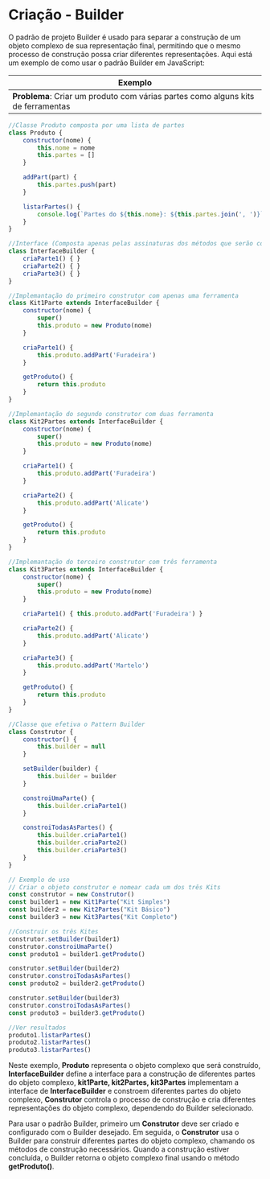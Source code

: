 # Criação - Builder
O padrão de projeto Builder é usado para separar a construção de um objeto complexo de sua representação final, permitindo que o mesmo processo de construção possa criar diferentes representações. Aqui está um exemplo de como usar o padrão Builder em JavaScript:

|Exemplo|
|-|
|**Problema**: Criar um produto com várias partes como alguns kits de ferramentas|

```javascript
//Classe Produto composta por uma lista de partes
class Produto {
    constructor(nome) {
        this.nome = nome
        this.partes = []
    }

    addPart(part) {
        this.partes.push(part)
    }

    listarPartes() {
        console.log(`Partes do ${this.nome}: ${this.partes.join(', ')}`)
    }
}

//Interface (Composta apenas pelas assinaturas dos métodos que serão construtores)
class InterfaceBuilder {
    criaParte1() { }
    criaParte2() { }
    criaParte3() { }
}

//Implemantação do primeiro construtor com apenas uma ferramenta
class Kit1Parte extends InterfaceBuilder {
    constructor(nome) {
        super()
        this.produto = new Produto(nome)
    }

    criaParte1() {
        this.produto.addPart('Furadeira')
    }

    getProduto() {
        return this.produto
    }
}

//Implemantação do segundo construtor com duas ferramenta
class Kit2Partes extends InterfaceBuilder {
    constructor(nome) {
        super()
        this.produto = new Produto(nome)
    }

    criaParte1() {
        this.produto.addPart('Furadeira')
    }

    criaParte2() {
        this.produto.addPart('Alicate')
    }

    getProduto() {
        return this.produto
    }
}

//Implemantação do terceiro construtor com três ferramenta
class Kit3Partes extends InterfaceBuilder {
    constructor(nome) {
        super()
        this.produto = new Produto(nome)
    }

    criaParte1() { this.produto.addPart('Furadeira') }

    criaParte2() {
        this.produto.addPart('Alicate')
    }

    criaParte3() {
        this.produto.addPart('Martelo')
    }

    getProduto() {
        return this.produto
    }
}

//Classe que efetiva o Pattern Builder
class Construtor {
    constructor() {
        this.builder = null
    }

    setBuilder(builder) {
        this.builder = builder
    }

    constroiUmaParte() {
        this.builder.criaParte1()
    }

    constroiTodasAsPartes() {
        this.builder.criaParte1()
        this.builder.criaParte2()
        this.builder.criaParte3()
    }
}

// Exemplo de uso
// Criar o objeto construtor e nomear cada um dos três Kits
const construtor = new Construtor()
const builder1 = new Kit1Parte("Kit Simples")
const builder2 = new Kit2Partes("Kit Básico")
const builder3 = new Kit3Partes("Kit Completo")

//Construir os três Kites
construtor.setBuilder(builder1)
construtor.constroiUmaParte()
const produto1 = builder1.getProduto()

construtor.setBuilder(builder2)
construtor.constroiTodasAsPartes()
const produto2 = builder2.getProduto()

construtor.setBuilder(builder3)
construtor.constroiTodasAsPartes()
const produto3 = builder3.getProduto()

//Ver resultados
produto1.listarPartes()
produto2.listarPartes()
produto3.listarPartes()
```

Neste exemplo, **Produto** representa o objeto complexo que será construído, **InterfaceBuilder** define a interface para a construção de diferentes partes do objeto complexo, **kit1Parte, kit2Partes, kit3Partes** implementam a interface de **InterfaceBuilder** e constroem diferentes partes do objeto complexo, **Construtor** controla o processo de construção e cria diferentes representações do objeto complexo, dependendo do Builder selecionado.

Para usar o padrão Builder, primeiro um **Construtor** deve ser criado e configurado com o Builder desejado. Em seguida, o **Construtor** usa o Builder para construir diferentes partes do objeto complexo, chamando os métodos de construção necessários. Quando a construção estiver concluída, o Builder retorna o objeto complexo final usando o método **getProduto()**.
